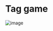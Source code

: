 # Tag game

![image](https://user-images.githubusercontent.com/43014199/114183378-4e96c500-994c-11eb-9010-18d8c9a36e47.png)
